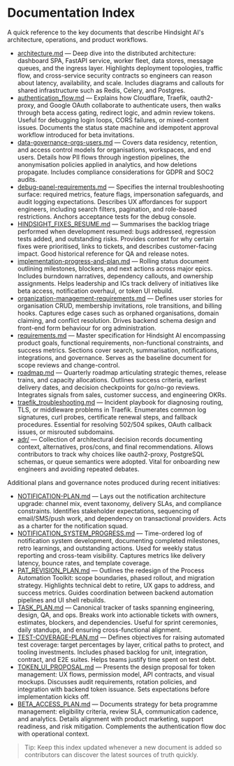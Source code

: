 # Documentation Index

A quick reference to the key documents that describe Hindsight AI's architecture, operations, and product workflows.

- [architecture.md](architecture.md) — Deep dive into the distributed architecture: dashboard SPA, FastAPI service, worker fleet, data stores, message queues, and the ingress layer. Highlights deployment topologies, traffic flow, and cross-service security contracts so engineers can reason about latency, availability, and scale. Includes diagrams and callouts for shared infrastructure such as Redis, Celery, and Postgres.
- [authentication_flow.md](authentication_flow.md) — Explains how Cloudflare, Traefik, oauth2-proxy, and Google OAuth collaborate to authenticate users, then walks through beta access gating, redirect logic, and admin review tokens. Useful for debugging login loops, CORS failures, or mixed-content issues. Documents the status state machine and idempotent approval workflow introduced for beta invitations.
- [data-governance-orgs-users.md](data-governance-orgs-users.md) — Covers data residency, retention, and access control models for organisations, workspaces, and end users. Details how PII flows through ingestion pipelines, the anonymisation policies applied in analytics, and how deletions propagate. Includes compliance considerations for GDPR and SOC2 audits.
- [debug-panel-requirements.md](debug-panel-requirements.md) — Specifies the internal troubleshooting surface: required metrics, feature flags, impersonation safeguards, and audit logging expectations. Describes UX affordances for support engineers, including search filters, pagination, and role-based restrictions. Anchors acceptance tests for the debug console.
- [HINDSIGHT_FIXES_RESUME.md](HINDSIGHT_FIXES_RESUME.md) — Summarises the backlog triage performed when development resumed: bugs addressed, regression tests added, and outstanding risks. Provides context for why certain fixes were prioritised, links to tickets, and describes customer-facing impact. Good historical reference for QA and release notes.
- [implementation-progress-and-plan.md](implementation-progress-and-plan.md) — Rolling status document outlining milestones, blockers, and next actions across major epics. Includes burndown narratives, dependency callouts, and ownership assignments. Helps leadership and ICs track delivery of initiatives like beta access, notification overhaul, or token UI rebuild.
- [organization-management-requirements.md](organization-management-requirements.md) — Defines user stories for organisation CRUD, membership invitations, role transitions, and billing hooks. Captures edge cases such as orphaned organisations, domain claiming, and conflict resolution. Drives backend schema design and front-end form behaviour for org administration.
- [requirements.md](requirements.md) — Master specification for Hindsight AI encompassing product goals, functional requirements, non-functional constraints, and success metrics. Sections cover search, summarisation, notifications, integrations, and governance. Serves as the baseline document for scope reviews and change-control.
- [roadmap.md](roadmap.md) — Quarterly roadmap articulating strategic themes, release trains, and capacity allocations. Outlines success criteria, earliest delivery dates, and decision checkpoints for go/no-go reviews. Integrates signals from sales, customer success, and engineering OKRs.
- [traefik_troubleshooting.md](traefik_troubleshooting.md) — Incident playbook for diagnosing routing, TLS, or middleware problems in Traefik. Enumerates common log signatures, curl probes, certificate renewal steps, and fallback procedures. Essential for resolving 502/504 spikes, OAuth callback issues, or misrouted subdomains.
- [adr/](adr/) — Collection of architectural decision records documenting context, alternatives, pros/cons, and final recommendations. Allows contributors to track why choices like oauth2-proxy, PostgreSQL schemas, or queue semantics were adopted. Vital for onboarding new engineers and avoiding repeated debates.

Additional plans and governance notes produced during recent initiatives:

- [NOTIFICATION-PLAN.md](../NOTIFICATION-PLAN.md) — Lays out the notification architecture upgrade: channel mix, event taxonomy, delivery SLAs, and compliance constraints. Identifies stakeholder expectations, sequencing of email/SMS/push work, and dependency on transactional providers. Acts as a charter for the notification squad.
- [NOTIFICATION_SYSTEM_PROGRESS.md](../NOTIFICATION_SYSTEM_PROGRESS.md) — Time-ordered log of notification system development, documenting completed milestones, retro learnings, and outstanding actions. Used for weekly status reporting and cross-team visibility. Captures metrics like delivery latency, bounce rates, and template coverage.
- [PAT_REVISION_PLAN.md](../PAT_REVISION_PLAN.md) — Outlines the redesign of the Process Automation Toolkit: scope boundaries, phased rollout, and migration strategy. Highlights technical debt to retire, UX gaps to address, and success metrics. Guides coordination between backend automation pipelines and UI shell rebuilds.
- [TASK_PLAN.md](../TASK_PLAN.md) — Canonical tracker of tasks spanning engineering, design, QA, and ops. Breaks work into actionable tickets with owners, estimates, blockers, and dependencies. Useful for sprint ceremonies, daily standups, and ensuring cross-functional alignment.
- [TEST-COVERAGE-PLAN.md](../TEST-COVERAGE-PLAN.md) — Defines objectives for raising automated test coverage: target percentages by layer, critical paths to protect, and tooling investments. Includes phased backlog for unit, integration, contract, and E2E suites. Helps teams justify time spent on test debt.
- [TOKEN_UI_PROPOSAL.md](../TOKEN_UI_PROPOSAL.md) — Presents the design proposal for token management: UX flows, permission model, API contracts, and visual mockups. Discusses audit requirements, rotation policies, and integration with backend token issuance. Sets expectations before implementation kicks off.
- [BETA_ACCESS_PLAN.md](../BETA_ACCESS_PLAN.md) — Documents strategy for beta programme management: eligibility criteria, review SLA, communication cadence, and analytics. Details alignment with product marketing, support readiness, and risk mitigation. Complements the authentication flow doc with operational context.

> Tip: Keep this index updated whenever a new document is added so contributors can discover the latest sources of truth quickly.
